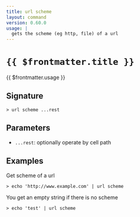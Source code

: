 ```yaml
---
title: url scheme
layout: command
version: 0.60.0
usage: |
  gets the scheme (eg http, file) of a url
---
```


# `{{ $frontmatter.title }}`

<div style='white-space: pre-wrap;'>{{ $frontmatter.usage }}</div>

## Signature

```> url scheme ...rest```

## Parameters

 -  `...rest`: optionally operate by cell path

## Examples

Get scheme of a url
```shell
> echo 'http://www.example.com' | url scheme
```

You get an empty string if there is no scheme
```shell
> echo 'test' | url scheme
```
